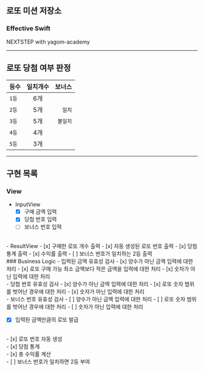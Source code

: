 ## 로또 미션 저장소
### Effective Swift
NEXTSTEP with yagom-academy

---
## 로또 당첨 여부 판정

등수|일치개수|보너스
---|:---:|---:
`1등`|6개|
`2등`|5개|`일치` 
`3등`|5개|`불일치`
`4등`|4개|
`5등`|3개|

---

## 구현 목록

### View
- InputView
    - [x] 구매 금액 입력
    - [x] 당첨 번호 입력
    - [ ] 보너스 번호 입력
<br>
- ResultView
    - [x] 구매한 로또 개수 출력
    - [x] 자동 생성된 로또 번호 출력
    - [x] 당첨 통계 출력
    - [x] 수익률 출력
    - [ ] 보너스 번호가 일치하는 2등 출력
<br>
### Business Logic
- 입력된 금액 유효성 검사
    - [x] 양수가 아닌 금액 입력에 대한 처리
    - [x] 로또 구매 가능 최소 금액보다 적은 금액을 입력에 대한 처리
    - [x] 숫자가 아닌 입력에 대한 처리
 <br>
- 당첨 번호 유효성 검사
    - [x] 양수가 아닌 금액 입력에 대한 처리
    - [x] 로또 숫자 범위를 벗어난 경우에 대한 처리
    - [x] 숫자가 아닌 입력에 대한 처리
<br>
- 보너스 번호 유효성 검사
    - [ ] 양수가 아닌 금액 입력에 대한 처리
    - [ ] 로또 숫자 범위를 벗어난 경우에 대한 처리
    - [ ] 숫자가 아닌 입력에 대한 처리

<br>

- [x] 입력된 금액만큼의 로또 발급
<br>
- [x] 로또 번호 자동 생성
<br>
- [x] 당첨 통계
<br>
- [x] 총 수익률 계산
<br>
- [ ] 보너스 번호가 일치하면 2등 부여